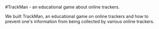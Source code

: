 #TrackMan - an educational game about online trackers.

We built TrackMan, an educational game on online trackers and how to prevent one's information from being collected by various online trackers.
